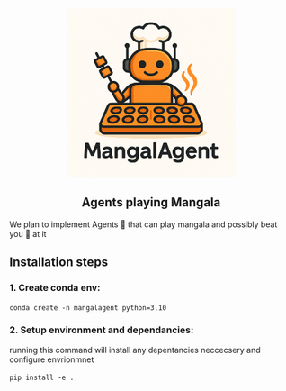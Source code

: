 <div align="center">
  <img src="assets/Logo.png" alt="MangalAgent Logo" width="300" />
  <!-- <h1>MangalAgent</h1> -->
  <h2>Agents playing Mangala</h2>
</div>


We plan to implement Agents 🤖 that can play mangala and possibly beat you 🫵 at it  

## Installation steps

### 1. Create conda env: 

```
conda create -n mangalagent python=3.10
```

### 2. Setup environment and dependancies: 
running this command will install any depentancies neccecsery and configure envrionmnet

`pip install -e .`

